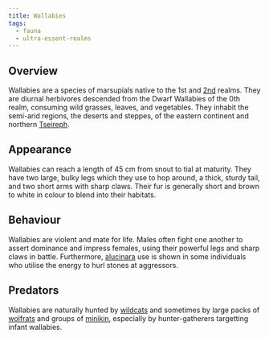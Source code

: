 ```yaml
---
title: Wallabies
tags:
  - fauna
  - ultra-essent-realms
---
```

## Overview
Wallabies are a species of marsupials native to the 1st and [2nd](lore/2nd-realm.md) realms. They are diurnal herbivores descended from the Dwarf Wallabies of the 0th realm, consuming wild grasses, leaves, and vegetables. They inhabit the semi-arid regions, the deserts and steppes, of the eastern continent and northern [Tseireph](lore/2nd-realm/tseireph.md).
## Appearance
Wallabies can reach a length of 45 cm from snout to tial at maturity. They have two large, bulky legs which they use to hop around, a thick, sturdy tail, and two short arms with sharp claws. Their fur is generally short and brown to white in colour to blend into their habitats.
## Behaviour
Wallabies are violent and mate for life. Males often fight one another to assert dominance and impress females, using their powerful legs and sharp claws in battle. Furthermore, [alucinara](cosmology/alucinara.md) use is shown in some individuals who utilise the energy to hurl stones at aggressors.
## Predators
Wallabies are naturally hunted by [wildcats](fauna/wildcats.md) and sometimes by large packs of [wolfrats](fauna/wolfrats.md) and groups of [minikin](fauna/minikin.md), especially by hunter-gatherers targetting infant wallabies.